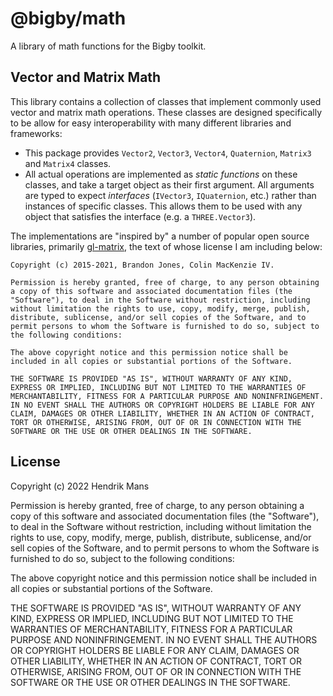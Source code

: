 # @bigby/math

A library of math functions for the Bigby toolkit.

## Vector and Matrix Math

This library contains a collection of classes that implement commonly used vector and matrix math operations. These classes are designed specifically to be allow for easy interoperability with many different libraries and frameworks:

- This package provides `Vector2`, `Vector3`, `Vector4`, `Quaternion`, `Matrix3` and `Matrix4` classes.
- All actual operations are implemented as _static functions_ on these classes, and take a target object as their first argument. All arguments are typed to expect _interfaces_ (`IVector3`, `IQuaternion`, etc.) rather than instances of specific classes. This allows them to be used with any object that satisfies the interface (e.g. a `THREE.Vector3`).

The implementations are "inspired by" a number of popular open source libraries, primarily [gl-matrix](https://github.com/toji/gl-matrix/), the text of whose license I am including below:

```
Copyright (c) 2015-2021, Brandon Jones, Colin MacKenzie IV.

Permission is hereby granted, free of charge, to any person obtaining a copy of this software and associated documentation files (the "Software"), to deal in the Software without restriction, including without limitation the rights to use, copy, modify, merge, publish, distribute, sublicense, and/or sell copies of the Software, and to permit persons to whom the Software is furnished to do so, subject to the following conditions:

The above copyright notice and this permission notice shall be included in all copies or substantial portions of the Software.

THE SOFTWARE IS PROVIDED "AS IS", WITHOUT WARRANTY OF ANY KIND, EXPRESS OR IMPLIED, INCLUDING BUT NOT LIMITED TO THE WARRANTIES OF MERCHANTABILITY, FITNESS FOR A PARTICULAR PURPOSE AND NONINFRINGEMENT. IN NO EVENT SHALL THE AUTHORS OR COPYRIGHT HOLDERS BE LIABLE FOR ANY CLAIM, DAMAGES OR OTHER LIABILITY, WHETHER IN AN ACTION OF CONTRACT, TORT OR OTHERWISE, ARISING FROM, OUT OF OR IN CONNECTION WITH THE SOFTWARE OR THE USE OR OTHER DEALINGS IN THE SOFTWARE.
```

## License

Copyright (c) 2022 Hendrik Mans

Permission is hereby granted, free of charge, to any person obtaining
a copy of this software and associated documentation files (the
"Software"), to deal in the Software without restriction, including
without limitation the rights to use, copy, modify, merge, publish,
distribute, sublicense, and/or sell copies of the Software, and to
permit persons to whom the Software is furnished to do so, subject to
the following conditions:

The above copyright notice and this permission notice shall be
included in all copies or substantial portions of the Software.

THE SOFTWARE IS PROVIDED "AS IS", WITHOUT WARRANTY OF ANY KIND,
EXPRESS OR IMPLIED, INCLUDING BUT NOT LIMITED TO THE WARRANTIES OF
MERCHANTABILITY, FITNESS FOR A PARTICULAR PURPOSE AND
NONINFRINGEMENT. IN NO EVENT SHALL THE AUTHORS OR COPYRIGHT HOLDERS BE
LIABLE FOR ANY CLAIM, DAMAGES OR OTHER LIABILITY, WHETHER IN AN ACTION
OF CONTRACT, TORT OR OTHERWISE, ARISING FROM, OUT OF OR IN CONNECTION
WITH THE SOFTWARE OR THE USE OR OTHER DEALINGS IN THE SOFTWARE.
